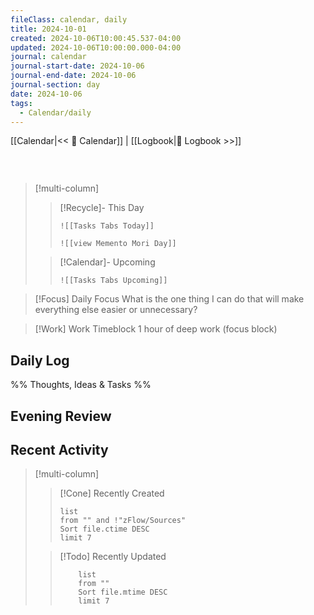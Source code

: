 ```yaml
---
fileClass: calendar, daily
title: 2024-10-01
created: 2024-10-06T10:00:45.537-04:00
updated: 2024-10-06T10:00:00.000-04:00
journal: calendar
journal-start-date: 2024-10-06
journal-end-date: 2024-10-06
journal-section: day
date: 2024-10-06
tags:
  - Calendar/daily
---
```


[[Calendar|<< 📆 Calendar]] | [[Logbook|📖 Logbook >>]]

```calendar-nav
```

<br />

> [!multi-column]
>
> > [!Recycle]- This Day
> > 
> > ```dynamic-embed
> > ![[Tasks Tabs Today]]
> > ```
> > ```dynamic-embed
> > ![[view Memento Mori Day]]
> > ```
>
> > [!Calendar]- Upcoming
> >
> > ```dynamic-embed
> > ![[Tasks Tabs Upcoming]]
> > ```

> [!Focus] Daily Focus
> What is the one thing I can do that will make everything else easier or unnecessary?

> [!Work] Work
> Timeblock 1 hour of deep work (focus block)

## Daily Log

%%
Thoughts, Ideas & Tasks
%%

## Evening Review



## Recent Activity

> [!multi-column]
>
> > [!Cone] Recently Created
> >
> > ```dataview
> > list
> > from "" and !"zFlow/Sources"
> > Sort file.ctime DESC
> > limit 7
> > ```
>
> > [!Todo] Recently Updated
> >
> > ```dataview
> > 	list
> > 	from ""
> > 	Sort file.mtime DESC
> > 	limit 7
> > ```
